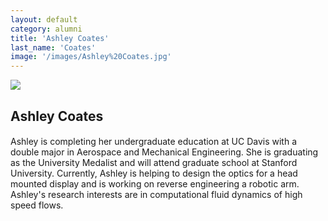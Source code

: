```yaml
---
layout: default
category: alumni
title: 'Ashley Coates'
last_name: 'Coates'
image: '/images/Ashley%20Coates.jpg'
---
```


<img src="{{ page.image }}">

<h2 class="team-title">Ashley Coates</h2>
<h4 class="team-position"></h4>
<p>Ashley is completing her undergraduate education at UC Davis with a double major in Aerospace and Mechanical Engineering. She is graduating as the University Medalist and will attend graduate school at Stanford University. Currently, Ashley is helping to design the optics for a head mounted display and is working on reverse engineering a robotic arm. Ashley's research interests are in computational fluid dynamics of high speed flows.</p>
<ul class="team-member-other-info"></ul>